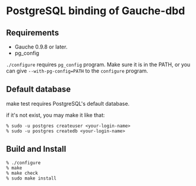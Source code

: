 # PostgreSQL binding of Gauche-dbd

## Requirements

- Gauche 0.9.8 or later.
- pg_config

`./configure` requires `pg_config` program.  Make sure it is in the PATH,
or you can give `--with-pg-config=PATH` to the `configure` program.


## Default database

make test requires PostgreSQL's default database.

if it's not exist, you may make it like that:

```
% sudo -u postgres createuser <your-login-name>
% sudo -u postgres createdb <your-login-name>
```

## Build and Install

```
% ./configure
% make
% make check
% sudo make install
```
